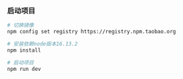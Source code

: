 <!--
 * @Description:
 * @Author: cow.horse
 * @Date: 2024-12-03 20:03:53
-->
### 启动项目
``` bash
# 切换镜像
npm config set registry https://registry.npm.taobao.org

# 安装依赖node版本16.13.2
npm install

# 启动项目
npm run dev
